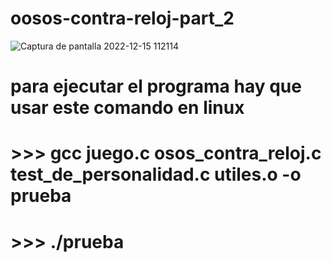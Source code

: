 # oosos-contra-reloj-part_2
![Captura de pantalla 2022-12-15 112114](https://user-images.githubusercontent.com/115857204/207886281-20aa2c69-08c7-46db-ae8f-111b974bb879.jpg)
# para ejecutar el programa hay que usar este comando en linux
# >>> gcc juego.c osos_contra_reloj.c test_de_personalidad.c utiles.o -o prueba
# >>> ./prueba

